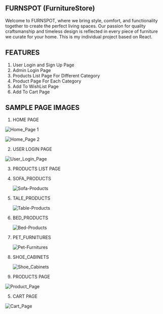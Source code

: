 ## FURNSPOT (FurnitureStore)

Welcome to FURNSPOT, where we bring style, comfort, and functionality together to create the perfect living spaces. 
Our passion for quality craftsmanship and timeless design is reflected in every piece of furniture we curate for your home.
This is my individual project based on React.

## FEATURES

1. User Login and Sign Up Page
2. Admin Login Page
3. Products List Page For Different Category
4. Product Page For Each Category
5. Add To WishList Page
6. Add To Cart Page

## SAMPLE PAGE IMAGES

1. HOME PAGE

![Home_Page 1](https://github.com/Bavadharani25/FurnSpot_React/assets/125265988/aec4cdb0-76fa-4997-b79d-03aa6f33236b)

![Home_Page 2](https://github.com/Bavadharani25/FurnSpot_React/assets/125265988/1b31ca68-4eba-45d2-8039-7176f747926f)

2. USER LOGIN PAGE

![User_Login_Page](https://github.com/Bavadharani25/FurnSpot_React/assets/125265988/f2a0b330-0863-4dab-bca8-452e8edab01f)

3. PRODUCTS LIST PAGE 

 1. SOFA_PRODUCTS

     ![Sofa-Products](https://github.com/Bavadharani25/FurnSpot_React/assets/125265988/9e68b5e3-f72c-4a9d-b5e0-9d385c44c721)

 2. TALE_PRODUCTS
     
     ![Table-Products](https://github.com/Bavadharani25/FurnSpot_React/assets/125265988/78d03ecf-abb5-499c-861d-de29184d588c)

 3. BED_PRODUCTS

    ![Bed-Products](https://github.com/Bavadharani25/FurnSpot_React/assets/125265988/9985e19a-b438-4176-a9c0-0dea97db8e02)

 4. PET_FURNITURES

    ![Pet-Furnitures](https://github.com/Bavadharani25/FurnSpot_React/assets/125265988/6607b15e-08f3-41ed-99d7-b2137060100d)

 5. SHOE_CABINETS

    ![Shoe_Cabinets](https://github.com/Bavadharani25/FurnSpot_React/assets/125265988/5e71e1c2-a691-4146-8673-852c0d88ed8b)

   
4. PRODUCTS PAGE

  ![Product_Page](https://github.com/Bavadharani25/FurnSpot_React/assets/125265988/3393f075-667f-4a8c-8c39-e5d12fa06799)

5. CART PAGE

  ![Cart_Page](https://github.com/Bavadharani25/FurnSpot_React/assets/125265988/3620c495-3e0a-4fc2-93bf-57e8567f1488)
